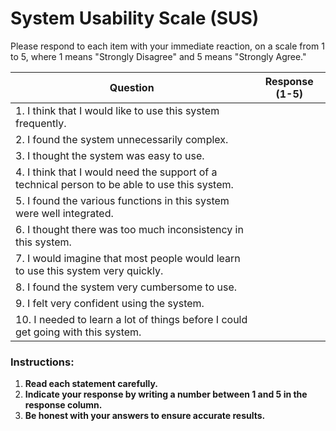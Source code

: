 # System Usability Scale (SUS)

Please respond to each item with your immediate reaction, on a scale from 1 to 5, where 1 means "Strongly Disagree" and 5 means "Strongly Agree."

| Question                                                                                     | Response (1-5) |
|----------------------------------------------------------------------------------------------|----------------|
| 1. I think that I would like to use this system frequently.                                  |                |
| 2. I found the system unnecessarily complex.                                                 |                |
| 3. I thought the system was easy to use.                                                     |                |
| 4. I think that I would need the support of a technical person to be able to use this system. |                |
| 5. I found the various functions in this system were well integrated.                        |                |
| 6. I thought there was too much inconsistency in this system.                                |                |
| 7. I would imagine that most people would learn to use this system very quickly.             |                |
| 8. I found the system very cumbersome to use.                                                |                |
| 9. I felt very confident using the system.                                                   |                |
| 10. I needed to learn a lot of things before I could get going with this system.             |                |

### Instructions:
1. **Read each statement carefully.**
2. **Indicate your response by writing a number between 1 and 5 in the response column.**
3. **Be honest with your answers to ensure accurate results.**
